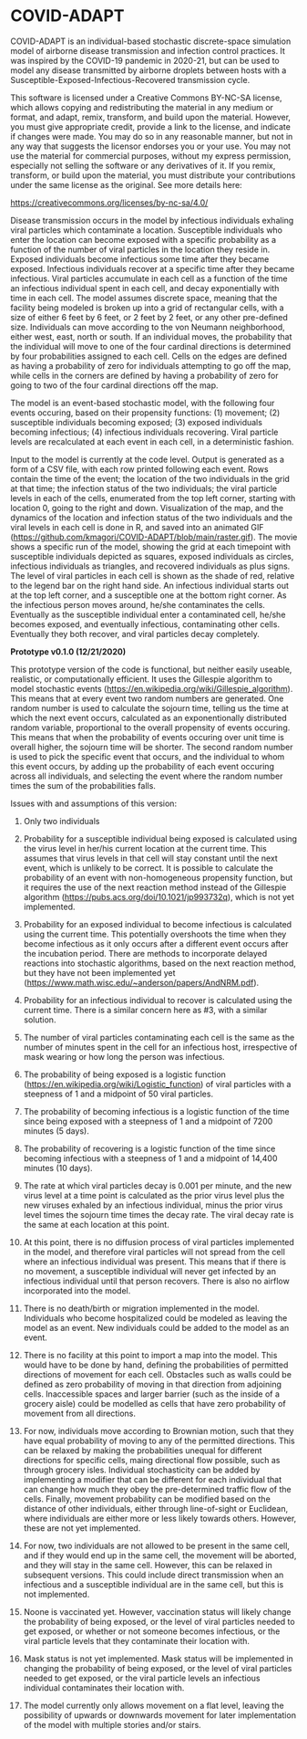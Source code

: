 # COVID-ADAPT

COVID-ADAPT is an individual-based stochastic discrete-space simulation model of airborne disease transmission and infection control practices. It was inspired by the COVID-19 pandemic in 2020-21, but can be used to model any disease transmitted by airborne droplets between hosts with a Susceptible-Exposed-Infectious-Recovered transmission cycle. 

This software is licensed under a Creative Commons BY-NC-SA license, which allows copying and redistributing the material in any medium or format, and adapt, remix, transform, and build upon the material. However, you must give appropriate credit, provide a link to the license, and indicate if changes were made. You may do so in any reasonable manner, but not in any way that suggests the licensor endorses you or your use. You may not use the material for commercial purposes, without my express permission, especially not selling the software or any derivatives of it. If you remix, transform, or build upon the material, you must distribute your contributions under the same license as the original. See more details here:

https://creativecommons.org/licenses/by-nc-sa/4.0/

Disease transmission occurs in the model by infectious individuals exhaling viral particles which contaminate a location. Susceptible individuals who enter the location can become exposed with a specific probability as a function of the number of viral particles in the location they reside in. Exposed individuals become infectious some time after they became exposed. Infectious individuals recover at a specific time after they became infectious. Viral particles accumulate in each cell as a function of the time an infectious individual spent in each cell, and decay exponentially with time in each cell. The model assumes discrete space, meaning that the facility being modeled is broken up into a grid of rectangular cells, with a size of either 6 feet by 6 feet, or 2 feet by 2 feet, or any other pre-defined size. Individuals can move according to the von Neumann neighborhood, either west, east, north or south. If an individual moves, the probability that the individual will move to one of the four cardinal directions is determined by four probabilities assigned to each cell. Cells on the edges are defined as having a probability of zero for individuals attempting to go off the map, while cells in the corners are defined by having a probability of zero for going to two of the four cardinal directions off the map.  

The model is an event-based stochastic model, with the following four events occuring, based on their propensity functions: (1) movement; (2) susceptible individuals becoming exposed; (3) exposed individuals becoming infectious; (4) infectious individuals recovering. Viral particle levels are recalculated at each event in each cell, in a deterministic fashion.

Input to the model is currently at the code level. Output is generated as a form of a CSV file, with each row printed following each event. Rows contain the time of the event; the location of the two individuals in the grid at that time; the infection status of the two individuals; the viral particle levels in each of the cells, enumerated from the top left corner, starting with location 0, going to the right and down. Visualization of the map, and the dynamics of the location and infection status of the two individuals and the viral levels in each cell is done in R, and saved into an animated GIF (https://github.com/kmagori/COVID-ADAPT/blob/main/raster.gif). The movie shows a specific run of the model, showing the grid at each timepoint with susceptible individuals depicted as squares, exposed individuals as circles, infectious individuals as triangles, and recovered individuals as plus signs. The level of viral particles in each cell is shown as the shade of red, relative to the legend bar on the right hand side. An infectious individual starts out at the top left corner, and a susceptible one at the bottom right corner. As the infectious person moves around, he/she contaminates the cells. Eventually as the susceptible individual enter a contaminated cell, he/she becomes exposed, and eventually infectious, contaminating other cells. Eventually they both recover, and viral particles decay completely. 

**Prototype v0.1.0 (12/21/2020)**

This prototype version of the code is functional, but neither easily useable, realistic, or computationally efficient. It uses the Gillespie algorithm to model stochastic events (https://en.wikipedia.org/wiki/Gillespie_algorithm). This means that at every event two random numbers are generated. One random number is used to calculate the sojourn time, telling us the time at which the next event occurs, calculated as an exponentionally distributed random variable, proportional to the overall propensity of events occuring. This means that when the probability of events occuring over unit time is overall higher, the sojourn time will be shorter. The second random number is used to pick the specific event that occurs, and the individual to whom this event occurs, by adding up the probability of each event occuring across all individuals, and selecting the event where the random number times the sum of the probabilities falls. 

Issues with and assumptions of this version:

1. Only two individuals 

2. Probability for a susceptible individual being exposed is calculated using the virus level in her/his current location at the current time. This assumes that virus levels in that cell will stay constant until the next event, which is unlikely to be correct. It is possible to calculate the probability of an event with non-homogeneous propensity function, but it requires the use of the next reaction method instead of the Gillespie algorithm (https://pubs.acs.org/doi/10.1021/jp993732q), which is not yet implemented.

3. Probability for an exposed individual to become infectious is calculated using the current time. This potentially overshoots the time when they become infectious as it only occurs after a different event occurs after the incubation period. There are methods to incorporate delayed reactions into stochastic algorithms, based on the next reaction method, but they have not been implemented yet (https://www.math.wisc.edu/~anderson/papers/AndNRM.pdf).

4. Probability for an infectious individual to recover is calculated using the current time. There is a similar concern here as #3, with a similar solution.

5. The number of viral particles contaminating each cell is the same as the number of minutes spent in the cell for an infectious host, irrespective of mask wearing or how long the person was infectious.

6. The probability of being exposed is a logistic function (https://en.wikipedia.org/wiki/Logistic_function) of viral particles with a steepness of 1 and a midpoint of 50 viral particles. 

7. The probability of becoming infectious is a logistic function of the time since being exposed with a steepness of 1 and a midpoint of 7200 minutes (5 days).

8. The probability of recovering is a logistic function of the time since becoming infectious with a steepness of 1 and a midpoint of 14,400 minutes (10 days).

9. The rate at which viral particles decay is 0.001 per minute, and the new virus level at a time point is calculated as the prior virus level plus the new viruses exhaled by an infectious individual, minus the prior virus level times the sojourn time times the decay rate. The viral decay rate is the same at each location at this point.

10. At this point, there is no diffusion process of viral particles implemented in the model, and therefore viral particles will not spread from the cell where an infectious individual was present. This means that if there is no movement, a susceptible individual will never get infected by an infectious individual until that person recovers. There is also no airflow incorporated into the model. 

11. There is no death/birth or migration implemented in the model. Individuals who become hospitalized could be modeled as leaving the model as an event. New individuals could be added to the model as an event.

12. There is no facility at this point to import a map into the model. This would have to be done by hand, defining the probabilities of permitted directions of movement for each cell. Obstacles such as walls could be defined as zero probability of moving in that direction from adjoining cells. Inaccessible spaces and larger barrier (such as the inside of a grocery aisle) could be modelled as cells that have zero probability of movement from all directions.

13. For now, individuals move according to Brownian motion, such that they have equal probability of moving to any of the permitted directions. This can be relaxed by making the probabilities unequal for different directions for specific cells, maing directional flow possible, such as through grocery isles. Individual stochasticity can be added by implementing a modifier that can be different for each individual that can change how much they obey the pre-determined traffic flow of the cells. Finally, movement probability can be modified based on the distance of other individuals, either through line-of-sight or Euclidean, where individuals are either more or less likely towards others. However, these are not yet implemented.

14. For now, two individuals are not allowed to be present in the same cell, and if they would end up in the same cell, the movement will be aborted, and they will stay in the same cell. However, this can be relaxed in subsequent versions. This could include direct transmission when an infectious and a susceptible individual are in the same cell, but this is not implemented.

15. Noone is vaccinated yet. However, vaccination status will likely change the probability of being exposed, or the level of viral particles needed to get exposed, or whether or not someone becomes infectious, or the viral particle levels that they contaminate their location with. 

16. Mask status is not yet implemented. Mask status will be implemented in changing the probability of being exposed, or the level of viral particles needed to get exposed, or the viral particle levels an infectious individual contaminates their location with.

17. The model currently only allows movement on a flat level, leaving the possibility of upwards or downwards movement for later implementation of the model with multiple stories and/or stairs.



